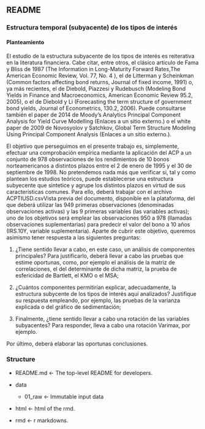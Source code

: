 ## README

### Estructura temporal (subyacente) de los tipos de interés

#### Planteamiento

El estudio de la estructura subyacente de los tipos de interés es reiterativa en la literatura financiera. Cabe citar, entre otros, el clásico artículo de Fama y Bliss de 1987 (The Information in Long-Maturity Forward Rates,The American Economic Review, Vol. 77, No. 4 ), el de Litterman y Scheinkman (Common factors affecting bond returns, Journal of fixed income, 1991) o, ya más recientes, el de Diebold, Piazzesi y Rudebusch (Modeling Bond Yields in Finance and Macroeconomics, American Economic Review 95.2, 2005), o el de Diebold y Li (Forecasting the term structure of government bond yields, Journal of Econometrics, 130.2, 2006). Puede consultarse también el paper de 2014 de Moody’s Analytics Principal Component Analysis for Yield Curve Modelling (Enlaces a un sitio externo.) o el white paper de 2009 de Novosyolov y Satchkov, Global Term Structure Modeling Using Principal Component Analysis (Enlaces a un sitio externo.).

El objetivo que perseguimos en el presente trabajo es, simplemente, efectuar una comprobación empírica mediante la aplicación del ACP a un conjunto de 978 observaciones de los rendimientos de 10 bonos norteamericanos a distintos plazos entre el 2 de enero de 1995 y el 30 de septiembre de 1998. No pretendemos nada más que verificar si, tal y como plantean los estudios teóricos, puede establecerse una estructura subyecente que sintetice y agrupe los distintos plazos en virtud de sus características comunes. Para ello, deberá trabajar con el archivo ACPTIUSD.csvVista previa del documento, disponible en la plataforma, del que deberá utilizar las 949 primeras observaciones (denominadas observaciones activas) y las 9 primeras variables (las variables activas); uno de los objetivos será emplear las observaciones 950 a 978 (llamadas observaciones suplementarias) para predecir el valor del bono a 10 años (IRS.10Y, variable suplementaria). Aparte de cubrir este objetivo, queremos asimismo tener respuesta a las siguientes preguntas:

1. ¿Tiene sentido llevar a cabo, en este caso, un análisis de componentes principales? Para justificarlo, deberá llevar a cabo las pruebas que estime oportunas, como, por ejemplo el análisis de la matriz de correlaciones, el del determinante de dicha matriz, la prueba de esfericidad de Bartlett, el KMO o el MSA;

2. ¿Cuántos componentes permitirían explicar, adecuadamente, la estructura subycente de los tipos de interés aquí analizados? Justifique su respuesta empleando, por ejemplo, las pruebas de la varianza explicada o del gráfico de sedimentación;


3. Finalmente, ¿tiene sentido llevar a cabo una rotación de las variables subyacentes? Para responder, lleva a cabo una rotación Varimax, por ejemplo.

Por último, deberá elaborar las oportunas conclusiones.

### Structure

- README.md <- The top-level README for developers.

- data

	- 01_raw <- Immutable input data


- html <- html of the rmd.

- rmd <- r markdowns.



